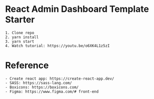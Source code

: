 # React Admin Dashboard Template Starter

    1. Clone repo
    2. yarn install
    3. yarn start
    4. Watch tutorial: https://youtu.be/o6XK4L1z5zI

# Reference

    - Create react app: https://create-react-app.dev/
    - SASS: https://sass-lang.com/
    - Boxicons: https://boxicons.com/
    - Figma: https://www.figma.com/#   f r o n t - e n d  
 